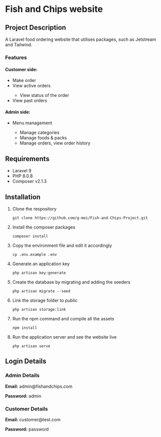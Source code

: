 # Fish and Chips website

## Project Description
A Laravel food ordering website that utilises packages, such as Jetstream and Tailwind.
<h3>Features</h3>
<h4>Customer side:</h4>
<ul>
<li>Make order</li>
<li>View active orders</li>
<ul>
<li>View status of the order</li>
</ul>
<li>View past orders</li>
</ul>

<h4>Admin side:</h4>
<ul>
<li>Menu management</li>
	<ul>
<li>Manage categories</li>
<li>Manage foods & packs</li>
<li>Manage orders, view order history</li>
	</ul>
</ul>

## Requirements
<ul>
	<li>Laravel 9</li>
<li>PHP 8.0.8</li>
<li>Composer v2.1.3</li>
</ul>

## Installation
<ol>
<li>Clone the respository</li>

```
git clone https://github.com/g-mei/Fish-and-Chips-Project.git
```

<li>Install the composer packages</li>

```
composer install
```

<li>Copy the environment file and edit it accordingly</li>

```
cp .env.example .env
```
<li>Generate an application key</li>

```
php artisan key:generate
```

<li>Create the database by migrating and adding the seeders</li>

```
php artisan migrate --seed
```

<li>Link the storage folder to public</li>

```
php artisan storage:link
```

<li>Run the npm command and compile all the assets</li>

```
npm install
```

<li>Run the application server and see the website live</li>

```
php artisan serve
```

</ol>

## Login Details
### Admin Details
<p><b>Email:</b> admin@fishandchips.com</p>
<p><b>Password:</b> admin</p>

### Customer Details
<p><b>Email:</b> customer@test.com</p>
<p><b>Password:</b> password</p>
